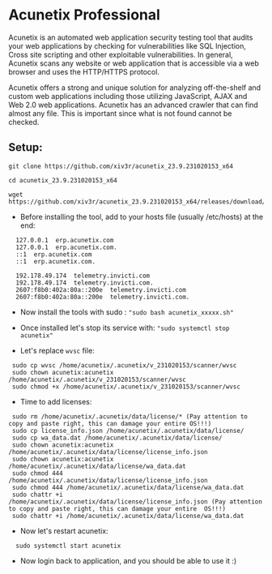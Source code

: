 # <h1>Acunetix Professional</h1>

<p> Acunetix is an automated web application security testing tool that audits your web applications by checking for vulnerabilities like SQL Injection, Cross site scripting and other exploitable vulnerabilities. In general, Acunetix scans any website or web application that is accessible via a web browser and uses the HTTP/HTTPS protocol.


Acunetix offers a strong and unique solution for analyzing off-the-shelf and custom web applications including those utilizing JavaScript, AJAX and Web 2.0 web applications. Acunetix has an advanced crawler that can find almost any file. This is important since what is not found cannot be checked.
</p>

## Setup:

    git clone https://github.com/xiv3r/acunetix_23.9.231020153_x64

    cd acunetix_23.9.231020153_x64
    
    wget https://github.com/xiv3r/acunetix_23.9.231020153_x64/releases/download/acunetix/acunetix_23.9.231020153_x64.sh

    
- Before installing the tool, add to your hosts file (usually /etc/hosts) at the end:

```
  127.0.0.1  erp.acunetix.com
  127.0.0.1  erp.acunetix.com.
  ::1  erp.acunetix.com
  ::1  erp.acunetix.com.

  192.178.49.174  telemetry.invicti.com
  192.178.49.174  telemetry.invicti.com.
  2607:f8b0:402a:80a::200e  telemetry.invicti.com
  2607:f8b0:402a:80a::200e  telemetry.invicti.com.
```
- Now install the tools with sudo : `"sudo bash acunetix_xxxxx.sh"`

- Once installed let's stop its service with: `"sudo systemctl stop acunetix"`

- Let's replace `wvsc` file:
 ```
  sudo cp wvsc /home/acunetix/.acunetix/v_231020153/scanner/wvsc
  sudo chown acunetix:acunetix /home/acunetix/.acunetix/v_231020153/scanner/wvsc
  sudo chmod +x /home/acunetix/.acunetix/v_231020153/scanner/wvsc
 ```

- Time to add licenses:
 
 ```
  sudo rm /home/acunetix/.acunetix/data/license/* (Pay attention to copy and paste right, this can damage your entire OS!!!)
  sudo cp license_info.json /home/acunetix/.acunetix/data/license/
  sudo cp wa_data.dat /home/acunetix/.acunetix/data/license/
  sudo chown acunetix:acunetix /home/acunetix/.acunetix/data/license/license_info.json
  sudo chown acunetix:acunetix /home/acunetix/.acunetix/data/license/wa_data.dat
  sudo chmod 444 /home/acunetix/.acunetix/data/license/license_info.json
  sudo chmod 444 /home/acunetix/.acunetix/data/license/wa_data.dat
  sudo chattr +i /home/acunetix/.acunetix/data/license/license_info.json (Pay attention to copy and paste right, this can damage your entire  OS!!!)
  sudo chattr +i /home/acunetix/.acunetix/data/license/wa_data.dat
```

- Now let's restart acunetix:
```
  sudo systemctl start acunetix
```
- Now login back to application, and you should be able to use it :)
